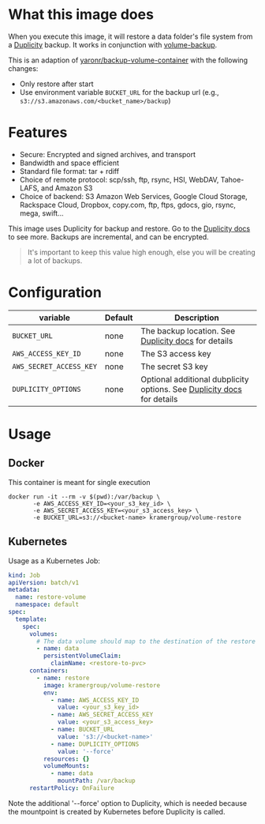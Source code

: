 # What this image does

When you execute this image, it will restore a data folder's file system from a [Duplicity](http://duplicity.nongnu.org/) backup. It works in conjunction with [volume-backup](https://hub.docker.com/r/kramergroup/volume-backup/).

This is an adaption of [yaronr/backup-volume-container](https://hub.docker.com/r/yaronr/backup-volume-container/) with the following changes:

- Only restore after start
- Use environment variable `BUCKET_URL` for the backup url (e.g., `s3://s3.amazonaws.com/<bucket_name>/backup`)

# Features

- Secure: Encrypted and signed archives, and transport
- Bandwidth and space efficient
- Standard file format: tar + rdiff
- Choice of remote protocol: scp/ssh, ftp, rsync, HSI, WebDAV, Tahoe-LAFS, and Amazon S3
- Choice of backend: S3 Amazon Web Services, Google Cloud Storage, Rackspace Cloud, Dropbox, copy.com, ftp, ftps, gdocs, gio, rsync, mega, swift...

This image uses Duplicity for backup and restore. Go to the [Duplicity docs](http://duplicity.nongnu.org/) to see more.
Backups are incremental, and can be encrypted.

> It's important to keep this value high enough, else you will be creating a lot of backups.

# Configuration

| variable                | Default | Description                                                                                            |
| ----------------------- | ------- | ------------------------------------------------------------------------------------------------------ |
| `BUCKET_URL`            | none    | The backup location. See [Duplicity docs](http://duplicity.nongnu.org/) for details                    |     
| `AWS_ACCESS_KEY_ID`     | none    | The S3 access key                                                                                      |     
| `AWS_SECRET_ACCESS_KEY` | none    | The secret S3 key                                                                                      |       
| `DUPLICITY_OPTIONS`     | none    | Optional additional dubplicity options. See [Duplicity docs](http://duplicity.nongnu.org/) for details |     

# Usage

## Docker

This container is meant for single execution

```
docker run -it --rm -v $(pwd):/var/backup \
       -e AWS_ACCESS_KEY_ID=<your_s3_key_id> \
       -e AWS_SECRET_ACCESS_KEY=<your_s3_access_key> \
       -e BUCKET_URL=s3://<bucket-name> kramergroup/volume-restore
```

## Kubernetes

Usage as a Kubernetes Job:

```yaml
kind: Job
apiVersion: batch/v1
metadata:
  name: restore-volume
  namespace: default
spec:
  template:
    spec:
      volumes:
        # The data volume should map to the destination of the restore
        - name: data
          persistentVolumeClaim:
            claimName: <restore-to-pvc>
      containers:
        - name: restore
          image: kramergroup/volume-restore
          env:
            - name: AWS_ACCESS_KEY_ID
              value: <your_s3_key_id>
            - name: AWS_SECRET_ACCESS_KEY
              value: <your_s3_access_key>
            - name: BUCKET_URL
              value: 's3://<bucket-name>'
            - name: DUPLICITY_OPTIONS
              value: '--force'
          resources: {}
          volumeMounts:
            - name: data
              mountPath: /var/backup
      restartPolicy: OnFailure
```

Note the additional '--force' option to Duplicity, which is needed because the mountpoint is created by Kubernetes before Duplicity is called.
